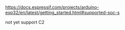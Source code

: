 

https://docs.espressif.com/projects/arduino-esp32/en/latest/getting_started.html#supported-soc-s

not yet support C2